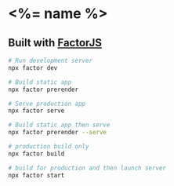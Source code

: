 # <%= name %>

## Built with [FactorJS](https://www.factor.so)

```bash
# Run development server
npx factor dev

# Build static app
npx factor prerender

# Serve production app
npx factor serve

# Build static app then serve
npx factor prerender --serve

# production build only
npx factor build

# build for production and then launch server
npx factor start
```
